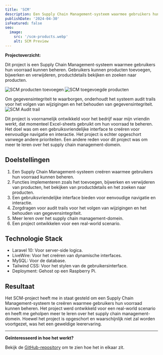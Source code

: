 ```yaml
---
title: 'SCM'
description: Een Supply Chain Management-systeem waarmee gebruikers hun voorraad kunnen beheren.
publishDate: '2024-04-30'
isFeatured: false
seo:
  image:
    src: '/scm-products.webp'
    alt: SCM Preview
---
```


**Projectoverzicht:**

Dit project is een Supply Chain Management-systeem waarmee gebruikers hun voorraad kunnen beheren. Gebruikers kunnen producten toevoegen, bijwerken en verwijderen, productdetails bekijken en zoeken naar producten.

![SCM producten toevoegen](/scm/adding-products.webp)
![SCM toegevoegde producten](/scm/added-products.webp)

Om gegevensintegriteit te waarborgen, onderhoudt het systeem audit trails voor het volgen van wijzigingen en het behouden van gegevensintegriteit.
![SCM Audit trail](/scm/audit-trail.webp)

Dit project is voornamelijk ontwikkeld voor het bedrijf waar mijn vriendin werkt, dat momenteel Excel-sheets gebruikt om hun voorraad te beheren. Het doel was om een gebruiksvriendelijke interface te creëren voor eenvoudige navigatie en interactie. Het project is echter opgeschort vanwege andere prioriteiten. Een andere reden voor dit project was om meer te leren over het supply chain management-domein.

## Doelstellingen

1. Een Supply Chain Management-systeem creëren waarmee gebruikers hun voorraad kunnen beheren.
2. Functies implementeren zoals het toevoegen, bijwerken en verwijderen van producten, het bekijken van productdetails en het zoeken naar producten.
3. Een gebruiksvriendelijke interface bieden voor eenvoudige navigatie en interactie.
4. Zorgdragen voor audit trails voor het volgen van wijzigingen en het behouden van gegevensintegriteit.
5. Meer leren over het supply chain management-domein.
6. Een project ontwikkelen voor een real-world scenario.

## Technologie Stack

- Laravel 10: Voor server-side logica.
- LiveWire: Voor het creëren van dynamische interfaces.
- MySQL: Voor de database.
- Tailwind CSS: Voor het stylen van de gebruikersinterface.
- Deployment: Gehost op een Raspberry Pi.

## Resultaat

Het SCM-project heeft me in staat gesteld om een Supply Chain Management-systeem te creëren waarmee gebruikers hun voorraad kunnen beheren. Het project werd ontwikkeld voor een real-world scenario en heeft me geholpen meer te leren over het supply chain management-domein. Hoewel het project is opgeschort en waarschijnlijk niet zal worden voortgezet, was het een geweldige leerervaring.

---

**Geïnteresseerd in hoe het werkt?**

Bekijk de [GitHub-repository](https://github.com/Justin0122/SCM) om te zien hoe het in elkaar zit.
